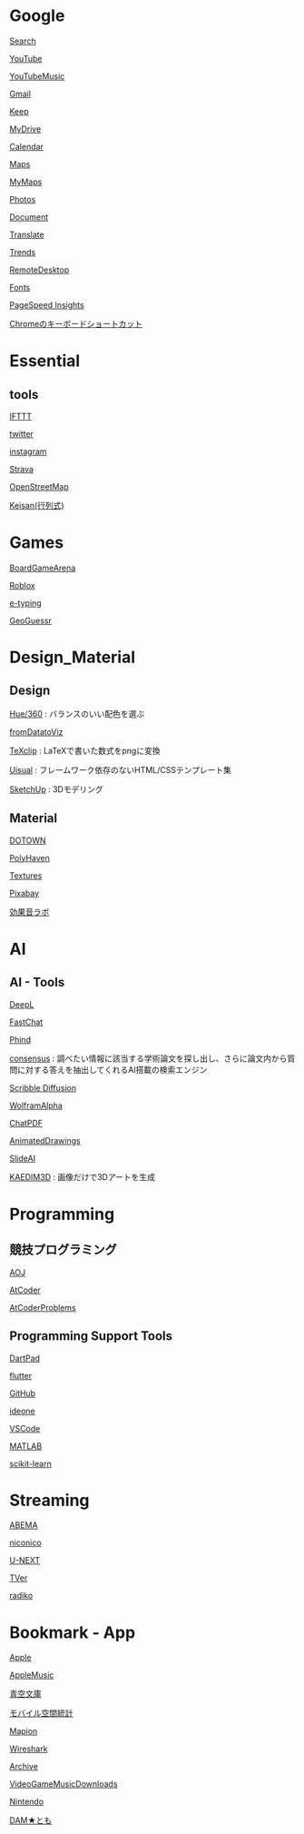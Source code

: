 # Google

[Search](https://www.google.co.jp/)

[YouTube](https://www.youtube.com/)

[YouTubeMusic](https://music.youtube.com/library/uploaded_songs)

[Gmail](https://mail.google.com/mail/u/0/?tab=rm&ogbl#inbox)

[Keep](https://keep.google.com/u/0/#home)

[MyDrive](https://drive.google.com/drive/u/0/my-drive)

[Calendar](https://calendar.google.com/calendar)

[Maps](https://www.google.co.jp/maps)

[MyMaps](https://www.google.com/maps/d/u/0/?hl=ja)

[Photos](https://photos.google.com)

[Document](https://docs.google.com/document/u/0/)

[Translate](https://translate.google.co.jp/?hl=ja)

[Trends](https://trends.google.co.jp/home?geo=JP)

[RemoteDesktop](https://remotedesktop.google.com/access/)

[Fonts](https://fonts.google.com/icons)

[PageSpeed Insights](https://developers.google.com/speed/pagespeed/insights/)

[Chromeのキーボードショートカット](https://support.google.com/chrome/answer/157179?hl=ja)



# Essential 

## tools

[IFTTT](https://ifttt.com/explore)

[twitter](https://twitter.com/home?lang=ja)

[instagram](https://www.instagram.com/)

[Strava](https://www.strava.com/dashboard)

[OpenStreetMap](https://www.openstreetmap.org/#map=10/35.7400/139.7000)

[Keisan(行列式)](https://keisan.casio.jp/exec/system/1279265553)

[]()



# Games

[BoardGameArena](https://ja.boardgamearena.com/)

[Roblox](https://www.roblox.com/)

[e-typing](https://www.e-typing.ne.jp/roma/check/)

[GeoGuessr](https://www.geoguessr.com/ja)



# Design_Material

## Design

[Hue/360](https://hue360.herokuapp.com/) : バランスのいい配色を選ぶ

[fromDatatoViz](https://www.data-to-viz.com/)

[TeXclip](https://texclip.marutank.net/) : LaTeXで書いた数式をpngに変換

[Uisual](https://uisual.com/) : フレームワーク依存のないHTML/CSSテンプレート集

[SketchUp](https://app.sketchup.com/app?hl=jp) : 3Dモデリング

## Material

[DOTOWN](https://dotown.maeda-design-room.net/)

[PolyHaven](https://polyhaven.com/)

[Textures](https://www.textures.com/)

[Pixabay](https://pixabay.com/ja/)

[効果音ラボ](https://soundeffect-lab.info/sound/machine/)



# AI

## AI - Tools

[DeepL](https://www.deepl.com/translator)

[FastChat](https://chat.lmsys.org/)

[Phind](https://www.phind.com/)

[consensus](https://consensus.app/search/) : 調べたい情報に該当する学術論文を探し出し、さらに論文内から質問に対する答えを抽出してくれるAI搭載の検索エンジン

[Scribble Diffusion](https://scribblediffusion.com/)

[WolframAlpha](https://ja.wolframalpha.com/)

[ChatPDF](https://www.chatpdf.com)

[AnimatedDrawings](https://sketch.metademolab.com/canvas)

[SlideAI](https://www.slidesai.io/ja)

[KAEDIM3D](https://www.kaedim3d.com/) : 画像だけで3Dアートを生成



# Programming

## 競技プログラミング

[AOJ](https://judge.u-aizu.ac.jp/onlinejudge/index.jsp)

[AtCoder](https://atcoder.jp/?lang=ja)

[AtCoderProblems](https://kenkoooo.com/atcoder#/table/)


## Programming Support Tools

[DartPad](https://dartpad.dev/?id)

[flutter](https://pub.dev/packages?q=sdk%3Aflutter)

[GitHub](https://github.com/)

[ideone](https://ideone.com/)

[VSCode](https://vscode.dev/)

[MATLAB](https://matlab.mathworks.com/)

[scikit-learn](https://scikit-learn.org/stable/)


# Streaming

[ABEMA](https://abema.tv/)

[niconico](https://www.nicovideo.jp/)

[U-NEXT](https://video.unext.jp/)

[TVer](https://tver.jp/)

[radiko](https://radiko.jp/#!/top)

[]()

[]()

[]()

[]()



# Bookmark - App

[Apple](https://www.apple.com/jp/)

[AppleMusic](https://music.apple.com/jp/browse)

[青空文庫](https://www.aozora.gr.jp/index.html#main)

[モバイル空間統計](https://mobaku.jp/)

[Mapion](https://www.mapion.co.jp/m2/35.675869900000000,139.75710900000000,6)

[Wireshark](https://forest.watch.impress.co.jp/library/software/wireshark/)

[Archive](https://archive.md)

[VideoGameMusicDownloads](https://downloads.khinsider.com/)

[Nintendo](https://www.nintendo.co.jp/)

[DAM★とも](https://www.clubdam.com/app/damtomo/MyPage.do)

[]()





